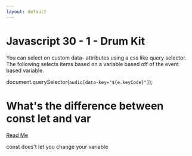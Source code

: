 ```yaml
---
layout: default
---
```


# Javascript 30 - 1 - Drum Kit

You can select on custom data- attributes using a css like query selector. The following selects items based on a variable based off of the event based variable.

<audio data-key="65" src="sounds/clap.wav"></audio>
document.querySelector(`audio[data-key="${e.keyCode}"]`);


# What's the difference between const let and var

[Read Me](https://medium.com/javascript-scene/javascript-es6-var-let-or-const-ba58b8dcde75)

const does't let you change your variable

